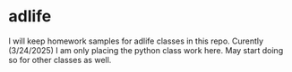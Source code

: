 # adlife

I will keep homework samples for adlife classes in this repo. Curently (3/24/2025) I am only placing the python class work here. May start doing so for other classes as well.
